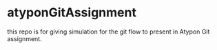 # atyponGitAssignment
this repo is for giving simulation for the git flow to present in Atypon Git assignment.
